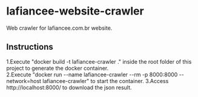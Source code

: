 # lafiancee-website-crawler
Web crawler for lafiancee.com.br website.  
  
## Instructions
1.Execute "docker build -t lafiancee-crawler ." inside the root folder of this project to generate the docker container.  
2.Execute "docker run --name lafiancee-crawler --rm -p 8000:8000 --network=host lafiancee-crawler" to start the container.
3.Access http://localhost:8000/ to download the json result.
